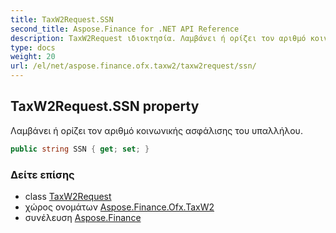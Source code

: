 ```yaml
---
title: TaxW2Request.SSN
second_title: Aspose.Finance for .NET API Reference
description: TaxW2Request ιδιοκτησία. Λαμβάνει ή ορίζει τον αριθμό κοινωνικής ασφάλισης του υπαλλήλου.
type: docs
weight: 20
url: /el/net/aspose.finance.ofx.taxw2/taxw2request/ssn/
---
```

## TaxW2Request.SSN property

Λαμβάνει ή ορίζει τον αριθμό κοινωνικής ασφάλισης του υπαλλήλου.

```csharp
public string SSN { get; set; }
```

### Δείτε επίσης

* class [TaxW2Request](../)
* χώρος ονομάτων [Aspose.Finance.Ofx.TaxW2](../../taxw2request/)
* συνέλευση [Aspose.Finance](../../../)


